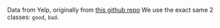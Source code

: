 Data from Yelp, originally from [this github repo](https://github.com/zhangxiangxiao/Crepe)
We use the exact same 2 classes: `good`, `bad`.

